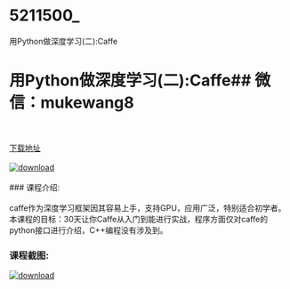 # 5211500_
用Python做深度学习(二):Caffe
# 用Python做深度学习(二):Caffe## 微信：mukewang8
<br/></br>[下载地址](http://www.36tz.cn/article/5211500 "下载地址")
<br/></br>[![download](http://36tz.cn/muke_img/2020_03_2-143-300x215.png "下载地址")](http://www.36tz.cn/article/5211500 "下载地址")
<br/></br>### 课程介绍:<br/></br>caffe作为深度学习框架因其容易上手，支持GPU，应用广泛，特别适合初学者。本课程的目标：30天让你Caffe从入门到能进行实战，程序方面仅对caffe的python接口进行介绍，C++编程没有涉及到。

### 课程截图:
[![download](http://36tz.cn/muke_img/2020_03_1-151.png "下载地址")](http://www.36tz.cn/article/5211500 "下载地址")
